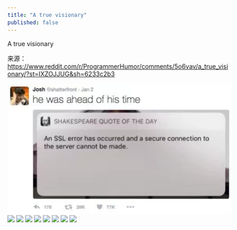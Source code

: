 ```yaml
---
title: "A true visionary"
published: false
---
```

A true visionary

来源：https://www.reddit.com/r/ProgrammerHumor/comments/5o6vav/a_true_visionary/?st=IXZOJJUG&sh=6233c2b3

![](./1.jpg)
![](./2.jpg)
![](./3.jpg)
![](./4.jpg)
![](./5.jpg)
![](./6.jpg)
![](./7.jpg)
![](./8.jpg)
![](./9.jpg)
